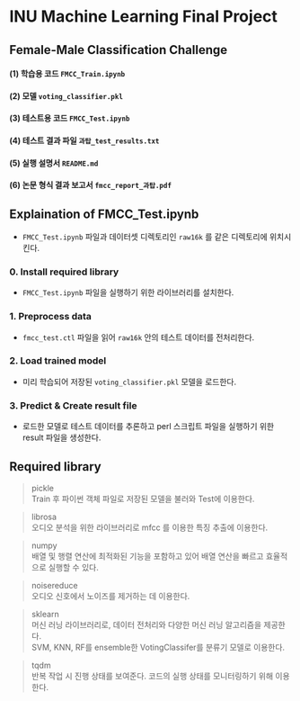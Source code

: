 # INU Machine Learning Final Project

## Female-Male Classification Challenge 

#### (1) 학습용 코드 `FMCC_Train.ipynb`
#### (2) 모델 `voting_classifier.pkl`
#### (3) 테스트용 코드 `FMCC_Test.ipynb`
#### (4) 테스트 결과 파일 `과탑_test_results.txt`
#### (5) 실행 설명서 `README.md`
#### (6) 논문 형식 결과 보고서 `fmcc_report_과탑.pdf`
## Explaination of FMCC_Test.ipynb
- `FMCC_Test.ipynb` 파일과 데이터셋 디렉토리인 `raw16k` 를 같은 디렉토리에 위치시킨다.
### 0. Install required library
- `FMCC_Test.ipynb` 파일을 실행하기 위한 라이브러리를 설치한다.
### 1. Preprocess data
- `fmcc_test.ctl` 파일을 읽어 `raw16k` 안의 테스트 데이터를 전처리한다.
### 2. Load trained model
- 미리 학습되어 저장된 `voting_classifier.pkl` 모델을 로드한다.
### 3. Predict & Create result file
- 로드한 모델로 테스트 데이터를 추론하고 perl 스크립트 파일을 실행하기 위한 result 파일을 생성한다.
## Required library
> pickle\
> Train 후 파이썬 객체 파일로 저장된 모델을 불러와 Test에 이용한다.

> librosa\
> 오디오 분석을 위한 라이브러리로 mfcc 를 이용한 특징 추출에 이용한다.

> numpy\
> 배열 및 행렬 연산에 최적화된 기능을 포함하고 있어 배열 연산을 빠르고 효율적으로 실행할 수 있다.

> noisereduce\
> 오디오 신호에서 노이즈를 제거하는 데 이용한다.

> sklearn\
> 머신 러닝 라이브러리로, 데이터 전처리와 다양한 머신 러닝 알고리즘을 제공한다.\
> SVM, KNN, RF를 ensemble한 VotingClassifer를 분류기 모델로 이용한다.

> tqdm\
> 반복 작업 시 진행 상태를 보여준다. 코드의 실행 상태를 모니터링하기 위해 이용한다.